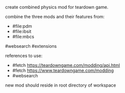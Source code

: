 create combined physics mod for teardown game.

combine the three mods and their features from:
- #file:pdm 
- #file:ibsit 
- #file:mbcs 

#websearch 
#extensions 

references to use:
- #fetch https://teardowngame.com/modding/api.html
- #fetch https://www.teardowngame.com/modding
- #websearch

new mod should reside in root directory of workspace 